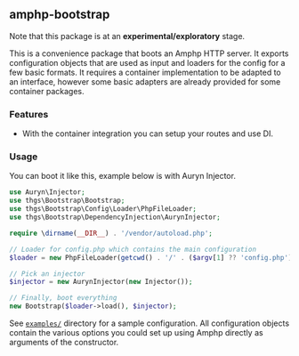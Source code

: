 ## amphp-bootstrap

Note that this package is at an **experimental/exploratory** stage.

This is a convenience package that boots an Amphp HTTP server.  It
exports configuration objects that are used as input and loaders for
the config for a few basic formats. It requires a container
implementation to be adapted to an interface, however some basic
adapters are already provided for some container packages.

### Features

- With the container integration you can setup your routes and use DI.

### Usage

You can boot it like this, example below is with Auryn Injector.

```php
use Auryn\Injector;
use thgs\Bootstrap\Bootstrap;
use thgs\Bootstrap\Config\Loader\PhpFileLoader;
use thgs\Bootstrap\DependencyInjection\AurynInjector;

require \dirname(__DIR__) . '/vendor/autoload.php';

// Loader for config.php which contains the main configuration
$loader = new PhpFileLoader(getcwd() . '/' . ($argv[1] ?? 'config.php'));

// Pick an injector
$injector = new AurynInjector(new Injector());

// Finally, boot everything
new Bootstrap($loader->load(), $injector);
```


See
[`examples/`](https://github.com/thgs/amphp-bootstrap/tree/master/examples)
directory for a sample configuration. All configuration objects
contain the various options you could set up using Amphp directly as
arguments of the constructor.
